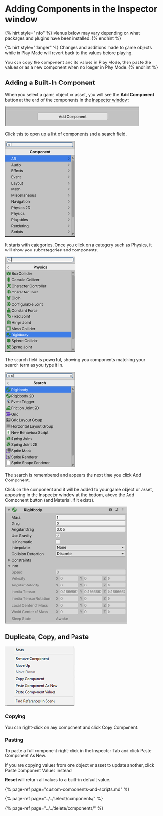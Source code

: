 # Adding Components in the Inspector window

{% hint style="info" %}
Menus below may vary depending on what packages and plugins have been installed.
{% endhint %}

{% hint style="danger" %}
Changes and additions made to game objects while in Play Mode will revert back to the values before playing.

You can copy the component and its values in Play Mode, then paste the values or as a new component when no longer in Play Mode.
{% endhint %}

## Adding a Built-In Component

When you select a game object or asset, you will see the **Add Component** button at the end of the components in the [Inspector window](../../the-unity-interface/the-tabs/inspector-tab.md):

![](../../.gitbook/assets/image%20%2816%29.png)

Click this to open up a list of components and a search field.

![](../../.gitbook/assets/image%20%2850%29.png)

It starts with categories. Once you click on a category such as Physics, it will show you subcategories and components.

![](../../.gitbook/assets/image%20%2883%29.png)

The search field is powerful, showing you components matching your search term as you type it in.

![](../../.gitbook/assets/image%20%28100%29.png)

The search is remembered and appears the next time you click Add Component.

Click on the component and it will be added to your game object or asset, appearing in the Inspector window at the bottom, above the Add Component button \(and Material, if it exists\).

![](../../.gitbook/assets/image%20%2894%29.png)

## Duplicate, Copy, and Paste

![](../../.gitbook/assets/image%20%2844%29.png)

### **Copying**

You can right-click on any component and click Copy Component.

### **Pasting**

To paste a full component right-click in the Inspector Tab and click Paste Component As New.

If you are copying values from one object or asset to update another, click Paste Component Values instead.

**Reset** will return all values to a built-in default value.

{% page-ref page="custom-components-and-scripts.md" %}

{% page-ref page="../../select/components/" %}

{% page-ref page="../../delete/components/" %}



